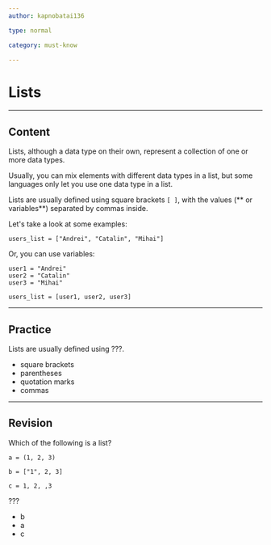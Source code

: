 ```yaml
---
author: kapnobatai136

type: normal

category: must-know

---
```


# Lists

---
## Content

Lists, although a data type on their own, represent a collection of one or more data types. 

Usually, you can mix elements with different data types in a list, but some languages only let you use one data type in a list.

Lists are usually defined using square brackets `[ ]`, with the values (** or variables**) separated by commas inside.

Let's take a look at some examples:

```plain-text
users_list = ["Andrei", "Catalin", "Mihai"]
```

Or, you can use variables:

```plain-text
user1 = "Andrei"
user2 = "Catalin"
user3 = "Mihai"

users_list = [user1, user2, user3]
```

---
## Practice

Lists are usually defined using ???.

* square brackets
* parentheses
* quotation marks
* commas

---
## Revision

Which of the following is a list?

```plain-text
a = (1, 2, 3)

b = ["1", 2, 3]

c = 1, 2, ,3
```

???

* b
* a
* c